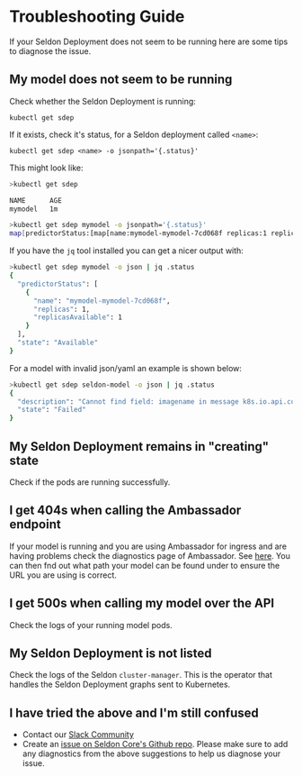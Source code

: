 # Troubleshooting Guide

If your Seldon Deployment does not seem to be running here are some tips to diagnose the issue.

## My model does not seem to be running

Check whether the Seldon Deployment is running:

```
kubectl get sdep
```

If it exists, check it's status, for a Seldon deployment called `<name>`:

```
kubectl get sdep <name> -o jsonpath='{.status}'
```

This might look like:

```bash
>kubectl get sdep

NAME      AGE
mymodel   1m

>kubectl get sdep mymodel -o jsonpath='{.status}'
map[predictorStatus:[map[name:mymodel-mymodel-7cd068f replicas:1 replicasAvailable:1]] state:Available]
```

If you have the `jq` tool installed you can get a nicer output with:

```bash
>kubectl get sdep mymodel -o json | jq .status
{
  "predictorStatus": [
    {
      "name": "mymodel-mymodel-7cd068f",
      "replicas": 1,
      "replicasAvailable": 1
    }
  ],
  "state": "Available"
}
```

For a model with invalid json/yaml an example is shown below:

```bash
>kubectl get sdep seldon-model -o json | jq .status
{
  "description": "Cannot find field: imagename in message k8s.io.api.core.v1.Container",
  "state": "Failed"
}
```

## My Seldon Deployment remains in "creating" state

Check if the pods are running successfully.

## I get 404s when calling the Ambassador endpoint

If your model is running and you are using Ambassador for ingress and are having problems  check the diagnostics page of Ambassador. See [here](https://www.getambassador.io/reference/diagnostics/). You can then fnd out what path your model can be found under to ensure the URL you are using is correct.

## I get 500s when calling my model over the API

Check the logs of your running model pods.

## My Seldon Deployment is not listed

Check the logs of the Seldon `cluster-manager`. This is the operator that handles the Seldon Deployment graphs sent to Kubernetes.


## I have tried the above and I'm still confused

 * Contact our [Slack Community](https://join.slack.com/t/seldondev/shared_invite/enQtMzA2Mzk1Mzg0NjczLWQzMGFkNmRjN2UxZmFmMWJmNWIzMTM5Y2UxNGY1ODE5ZmI2NDdkMmNiMmUxYjZhZGYxOTllMDQwM2NkNDQ1MGI)
 * Create an [issue on Seldon Core's Github repo](https://github.com/SeldonIO/seldon-core/issues). Please make sure to add any diagnostics from the above suggestions to help us diagnose your issue.